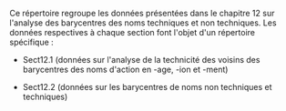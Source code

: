 Ce répertoire regroupe les données présentées dans le chapitre 12 sur l'analyse des barycentres des noms techniques et non techniques. Les données respectives à chaque section font l'objet d'un répertoire spécifique :

- Sect12.1 (données sur l'analyse de la technicité des voisins des barycentres des noms d'action en -age, -ion et -ment)

- Sect12.2 (données sur les barycentres de noms non techniques et techniques)
